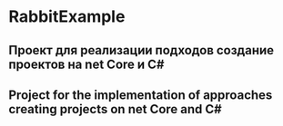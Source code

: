 # RabbitExample
Проект для реализации подходов создание проектов на net Core и C#
-
Project for the implementation of approaches creating projects on net Core and C#
-
